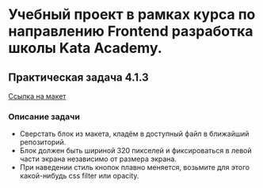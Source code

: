 # Учебный проект в рамках курса по направлению Frontend разработка школы Kata Academy.

## Практическая задача 4.1.3

[Ссылка на макет][def]

### Описание задачи

* Сверстать блок из макета, кладём в доступный файл в ближайший репозиторий.
* Блок должен быть шириной 320 пикселей и фиксироваться в левой части экрана независимо от размера экрана.
* При наведении стиль кнопок плавно меняется, возьмите для этого какой-нибудь css filter или opacity.

[def]: https://www.figma.com/file/mQU2ivQ2OK797KI9x8j7DX/%D0%91%D0%BB%D0%BE%D0%BA-1.4%3A-%D0%9F%D1%80%D0%BE%D0%B4%D0%B2%D0%B8%D0%BD%D1%83%D1%82%D0%B0%D1%8F-%D1%81%D1%82%D0%B8%D0%BB%D0%B8%D0%B7%D0%B0%D1%86%D0%B8%D1%8F?node-id=0%3A312&t=oC0kRLaGviucmD5e-1
